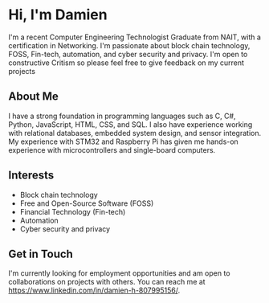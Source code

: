 # Hi, I'm Damien

I'm a recent Computer Engineering Technologist Graduate from NAIT, with a certification in Networking. I'm passionate about block chain technology, FOSS, Fin-tech, automation, and cyber security and privacy.
I'm open to constructive Critism so please feel free to give feedback on my current projects

## About Me
I have a strong foundation in programming languages such as C, C#, Python, JavaScript, HTML, CSS, and SQL. I also have experience working with relational databases, embedded system design, and sensor integration. My experience with STM32 and Raspberry Pi has given me hands-on experience with microcontrollers and single-board computers.

## Interests
* Block chain technology
* Free and Open-Source Software (FOSS)
* Financial Technology (Fin-tech)
* Automation
* Cyber security and privacy

## Get in Touch
I'm currently looking for employment opportunities and am open to collaborations on projects with others. You can reach me at https://www.linkedin.com/in/damien-h-807995156/.
